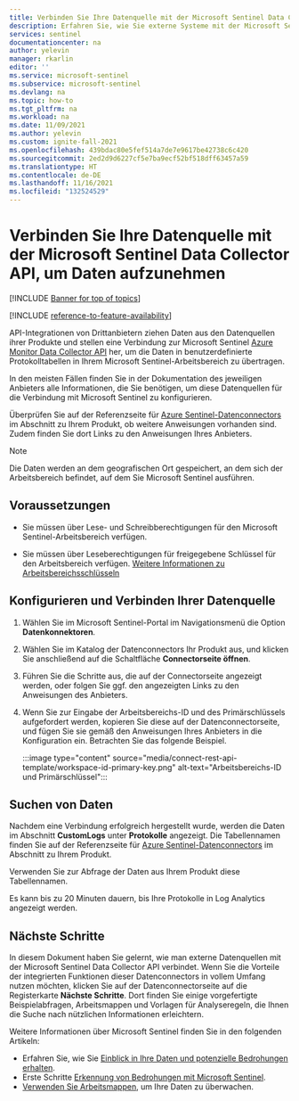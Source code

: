 ```yaml
---
title: Verbinden Sie Ihre Datenquelle mit der Microsoft Sentinel Data Collector API, um Daten zu übernehmen | Microsoft Docs
description: Erfahren Sie, wie Sie externe Systeme mit der Microsoft Sentinel Data Collector API verbinden, um deren Protokolldaten in benutzerdefinierte Protokolle in Ihrem Arbeitsbereich einzuspeisen.
services: sentinel
documentationcenter: na
author: yelevin
manager: rkarlin
editor: ''
ms.service: microsoft-sentinel
ms.subservice: microsoft-sentinel
ms.devlang: na
ms.topic: how-to
ms.tgt_pltfrm: na
ms.workload: na
ms.date: 11/09/2021
ms.author: yelevin
ms.custom: ignite-fall-2021
ms.openlocfilehash: 439bdac80e5fef514a7de7e9617be42738c6c420
ms.sourcegitcommit: 2ed2d9d6227cf5e7ba9ecf52bf518dff63457a59
ms.translationtype: HT
ms.contentlocale: de-DE
ms.lasthandoff: 11/16/2021
ms.locfileid: "132524529"
---
```

# <a name="connect-your-data-source-to-the-microsoft-sentinel-data-collector-api-to-ingest-data"></a>Verbinden Sie Ihre Datenquelle mit der Microsoft Sentinel Data Collector API, um Daten aufzunehmen

[!INCLUDE [Banner for top of topics](./includes/banner.md)]

[!INCLUDE [reference-to-feature-availability](includes/reference-to-feature-availability.md)]

API-Integrationen von Drittanbietern ziehen Daten aus den Datenquellen ihrer Produkte und stellen eine Verbindung zur Microsoft Sentinel [Azure Monitor Data Collector API](../azure-monitor/logs/data-collector-api.md) her, um die Daten in benutzerdefinierte Protokolltabellen in Ihrem Microsoft Sentinel-Arbeitsbereich zu übertragen.

In den meisten Fällen finden Sie in der Dokumentation des jeweiligen Anbieters alle Informationen, die Sie benötigen, um diese Datenquellen für die Verbindung mit Microsoft Sentinel zu konfigurieren.

Überprüfen Sie auf der Referenzseite für [Azure Sentinel-Datenconnectors](data-connectors-reference.md) im Abschnitt zu Ihrem Produkt, ob weitere Anweisungen vorhanden sind. Zudem finden Sie dort Links zu den Anweisungen Ihres Anbieters.

> [!NOTE]
> Die Daten werden an dem geografischen Ort gespeichert, an dem sich der Arbeitsbereich befindet, auf dem Sie Microsoft Sentinel ausführen.

## <a name="prerequisites"></a>Voraussetzungen

- Sie müssen über Lese- und Schreibberechtigungen für den Microsoft Sentinel-Arbeitsbereich verfügen.

- Sie müssen über Leseberechtigungen für freigegebene Schlüssel für den Arbeitsbereich verfügen. [Weitere Informationen zu Arbeitsbereichsschlüsseln](../azure-monitor/agents/agent-windows.md)

## <a name="configure-and-connect-your-data-source"></a>Konfigurieren und Verbinden Ihrer Datenquelle

1. Wählen Sie im Microsoft Sentinel-Portal im Navigationsmenü die Option **Datenkonnektoren**.

1. Wählen Sie im Katalog der Datenconnectors Ihr Produkt aus, und klicken Sie anschließend auf die Schaltfläche **Connectorseite öffnen**.

1. Führen Sie die Schritte aus, die auf der Connectorseite angezeigt werden, oder folgen Sie ggf. den angezeigten Links zu den Anweisungen des Anbieters.

1. Wenn Sie zur Eingabe der Arbeitsbereichs-ID und des Primärschlüssels aufgefordert werden, kopieren Sie diese auf der Datenconnectorseite, und fügen Sie sie gemäß den Anweisungen Ihres Anbieters in die Konfiguration ein. Betrachten Sie das folgende Beispiel.

    :::image type="content" source="media/connect-rest-api-template/workspace-id-primary-key.png" alt-text="Arbeitsbereichs-ID und Primärschlüssel":::

## <a name="find-your-data"></a>Suchen von Daten

Nachdem eine Verbindung erfolgreich hergestellt wurde, werden die Daten im Abschnitt **CustomLogs** unter **Protokolle** angezeigt. Die Tabellennamen finden Sie auf der Referenzseite für [Azure Sentinel-Datenconnectors](data-connectors-reference.md) im Abschnitt zu Ihrem Produkt.

Verwenden Sie zur Abfrage der Daten aus Ihrem Produkt diese Tabellennamen.

Es kann bis zu 20 Minuten dauern, bis Ihre Protokolle in Log Analytics angezeigt werden.

## <a name="next-steps"></a>Nächste Schritte

In diesem Dokument haben Sie gelernt, wie man externe Datenquellen mit der Microsoft Sentinel Data Collector API verbindet. Wenn Sie die Vorteile der integrierten Funktionen dieser Datenconnectors in vollem Umfang nutzen möchten, klicken Sie auf der Datenconnectorseite auf die Registerkarte **Nächste Schritte**. Dort finden Sie einige vorgefertigte Beispielabfragen, Arbeitsmappen und Vorlagen für Analyseregeln, die Ihnen die Suche nach nützlichen Informationen erleichtern.

Weitere Informationen über Microsoft Sentinel finden Sie in den folgenden Artikeln:

- Erfahren Sie, wie Sie [Einblick in Ihre Daten und potenzielle Bedrohungen erhalten](get-visibility.md).
- Erste Schritte [Erkennung von Bedrohungen mit Microsoft Sentinel](detect-threats-built-in.md).
- [Verwenden Sie Arbeitsmappen](monitor-your-data.md), um Ihre Daten zu überwachen.
